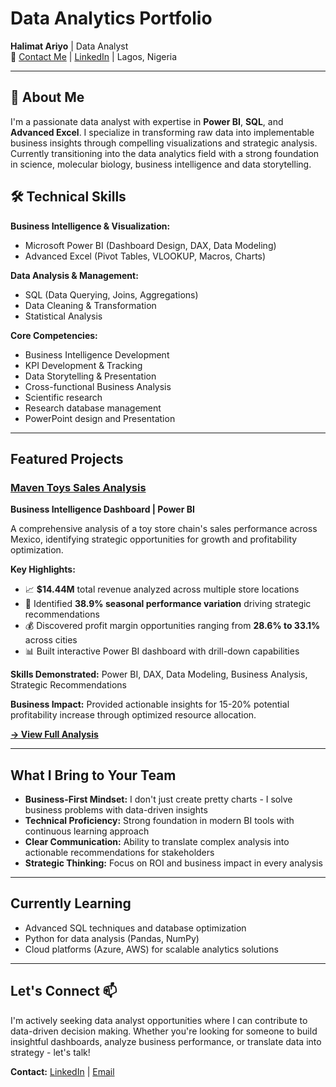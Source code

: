 # Data Analytics Portfolio
**Halimat Ariyo** | Data Analyst  
📧 [Contact Me](mailto:omotayorhalimat@outlook.com) |  [LinkedIn](https://www.linkedin.com/in/halimat-ariyo) |  Lagos, Nigeria

---

## 👋 About Me

I'm a passionate data analyst with expertise in **Power BI**, **SQL**, and **Advanced Excel**. I specialize in transforming raw data into implementable business insights through compelling visualizations and strategic analysis. Currently transitioning into the data analytics field with a strong foundation in science, molecular biology, business intelligence and data storytelling.

## 🛠️ Technical Skills

**Business Intelligence & Visualization:**
- Microsoft Power BI (Dashboard Design, DAX, Data Modeling)
- Advanced Excel (Pivot Tables, VLOOKUP, Macros, Charts)

**Data Analysis & Management:**
- SQL (Data Querying, Joins, Aggregations)
- Data Cleaning & Transformation
- Statistical Analysis

**Core Competencies:**
- Business Intelligence Development
- KPI Development & Tracking
- Data Storytelling & Presentation
- Cross-functional Business Analysis
- Scientific research
- Research database management
- PowerPoint design and Presentation

---

##  Featured Projects

### [Maven Toys Sales Analysis](./Maven-Toys-Analysis/)
**Business Intelligence Dashboard | Power BI**

A comprehensive analysis of a toy store chain's sales performance across Mexico, identifying strategic opportunities for growth and profitability optimization.

**Key Highlights:**
- 📈 **$14.44M** total revenue analyzed across multiple store locations
- 🎯 Identified **38.9% seasonal performance variation** driving strategic recommendations
- 💰 Discovered profit margin opportunities ranging from **28.6% to 33.1%** across cities
- 📊 Built interactive Power BI dashboard with drill-down capabilities

**Skills Demonstrated:** Power BI, DAX, Data Modeling, Business Analysis, Strategic Recommendations

**Business Impact:** Provided actionable insights for 15-20% potential profitability increase through optimized resource allocation.

[**→ View Full Analysis**](./Maven-Toys-Analysis/)

---

##  What I Bring to Your Team

- **Business-First Mindset:** I don't just create pretty charts - I solve business problems with data-driven insights
- **Technical Proficiency:** Strong foundation in modern BI tools with continuous learning approach
- **Clear Communication:** Ability to translate complex analysis into actionable recommendations for stakeholders
- **Strategic Thinking:** Focus on ROI and business impact in every analysis

---

##  Currently Learning

- Advanced SQL techniques and database optimization
- Python for data analysis (Pandas, NumPy)
- Cloud platforms (Azure, AWS) for scalable analytics solutions

---

##  Let's Connect 📫

I'm actively seeking data analyst opportunities where I can contribute to data-driven decision making. Whether you're looking for someone to build insightful dashboards, analyze business performance, or translate data into strategy - let's talk!

**Contact:** [LinkedIn](https://www.linkedin.com/in/halimat-ariyo) | [Email](mailto:omotayorhalimat@outlook.com)

